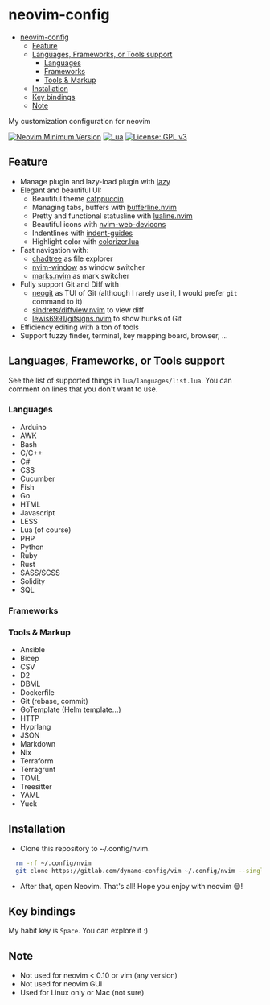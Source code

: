 # neovim-config

<!--toc:start-->
<!--markdownlint-disable MD013-->
- [neovim-config](#neovim-config)
  - [Feature](#feature)
  - [Languages, Frameworks, or Tools support](#languages-frameworks-or-tools-support)
    - [Languages](#languages)
    - [Frameworks](#frameworks)
    <!--markdownlint-disable MD051-->
    - [Tools & Markup](#tools-markup)
    <!--markdownlint-enable MD051-->
  - [Installation](#installation)
  - [Key bindings](#key-bindings)
  - [Note](#note)
<!--toc:end-->

My customization configuration for neovim

[![Neovim Minimum Version](https://img.shields.io/badge/Neovim-0.10-blue?style=flat-square\&logo=Neovim\&logoColor=white)](https://github.com/neovim/neovim)
[![Lua](https://img.shields.io/badge/Made%20with%20Lua-blue.svg?style=flat-square\&logo=lua)](https://lua.org)
[![License: GPL v3](https://img.shields.io/badge/License-GPLv3-blue.svg)](https://www.gnu.org/licenses/gpl-3.0)

## Feature

- Manage plugin and lazy-load plugin with [lazy](https://github.com/folke/lazy.nvim)
- Elegant and beautiful UI:
  - Beautiful theme [catppuccin](https://github.com/catppuccin/nvim)
  - Managing tabs, buffers with [bufferline.nvim](https://github.com/akinsho/bufferline.nvim)
  - Pretty and functional statusline with [lualine.nvim](https://github.com/nvim-lualine/lualine.nvim)
  - Beautiful icons with [nvim-web-devicons](https://github.com/kyazdani42/nvim-web-devicons)
  - Indentlines with [indent-guides](https://github.com/glepnir/indent-guides.nvim)
  - Highlight color with [colorizer.lua](https://github.com/norcalli/nvim-colorizer.lua)
- Fast navigation with:
  - [chadtree](https://github.com/ms-jpq/chadtree) as file explorer
  - [nvim-window](https://gitlab.com/yorickpeterse/nvim-window) as window switcher
  - [marks.nvim](chentau/marks.nvim) as mark switcher
- Fully support Git and Diff with
  - [neogit](https://github.com/TimUntersberger/neogit) as TUI of Git (although I rarely use it, I would prefer `git` command to it)
  - [sindrets/diffview.nvim](https://github.com/sindrets/diffview.nvim) to view diff
  - [lewis6991/gitsigns.nvim](https://github.com/lewis6991/gitsigns.nvim) to show hunks of Git
- Efficiency editing with a ton of tools
- Support fuzzy finder, terminal, key mapping board, browser, ...

## Languages, Frameworks, or Tools support

See the list of supported things in `lua/languages/list.lua`. You can comment on lines that you don't want to use.

### Languages

- Arduino
- AWK
- Bash
- C/C++
- C#
- CSS
- Cucumber
- Fish
- Go
- HTML
- Javascript
- LESS
- Lua (of course)
- PHP
- Python
- Ruby
- Rust
- SASS/SCSS
- Solidity
- SQL

### Frameworks

### Tools & Markup

- Ansible
- Bicep
- CSV
- D2
- DBML
- Dockerfile
- Git (rebase, commit)
- GoTemplate (Helm template...)
- HTTP
- Hyprlang
- JSON
- Markdown
- Nix
- Terraform
- Terragrunt
- TOML
- Treesitter
- YAML
- Yuck

## Installation

- Clone this repository to ~/.config/nvim.

```sh
  rm -rf ~/.config/nvim
  git clone https://gitlab.com/dynamo-config/vim ~/.config/nvim --single-branch
```

- After that, open Neovim. That's all! Hope you enjoy with neovim :smile:!

## Key bindings

My habit key is `Space`. You can explore it :)

## Note

- Not used for neovim < 0.10 or vim (any version)
- Not used for neovim GUI
- Used for Linux only or Mac (not sure)
